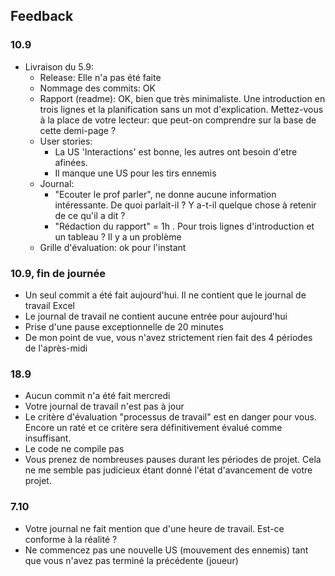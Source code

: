 ## Feedback

### 10.9

- Livraison du 5.9:
  - Release: Elle n'a pas été faite
  - Nommage des commits: OK
  - Rapport (readme): OK, bien que très minimaliste. Une introduction en trois lignes et la planification sans un mot d'explication. Mettez-vous à la place de votre lecteur: que peut-on comprendre sur la base de cette demi-page ?
  - User stories:
    - La US 'Interactions' est bonne, les autres ont besoin d'etre afinées.
    - Il manque une US pour les tirs ennemis
  - Journal:
    - "Ecouter le prof parler", ne donne aucune information intéressante. De quoi parlait-il ? Y a-t-il quelque chose à retenir de ce qu'il a dit ?
    - "Rédaction du rapport" = 1h . Pour trois lignes d'introduction et un tableau ? Il y a un problème
  - Grille d'évaluation: ok pour l'instant

### 10.9, fin de journée

- Un seul commit a été fait aujourd'hui. Il ne contient que le journal de travail Excel
- Le journal de travail ne contient aucune entrée pour aujourd'hui
- Prise d'une pause exceptionnelle de 20 minutes
- De mon point de vue, vous n'avez strictement rien fait des 4 périodes de l'après-midi

### 18.9

- Aucun commit n'a été fait mercredi
- Votre journal de travail n'est pas à jour
- Le critère d'évaluation "processus de travail" est en danger pour vous. Encore un raté et ce critère sera définitivement évalué comme insuffisant.
- Le code ne compile pas
- Vous prenez de nombreuses pauses durant les périodes de projet. Cela ne me semble pas judicieux étant donné l'état d'avancement de votre projet.

### 7.10

- Votre journal ne fait mention que d'une heure de travail. Est-ce conforme à la réalité ?
- Ne commencez pas une nouvelle US (mouvement des ennemis) tant que vous n'avez pas terminé la précédente (joueur)
